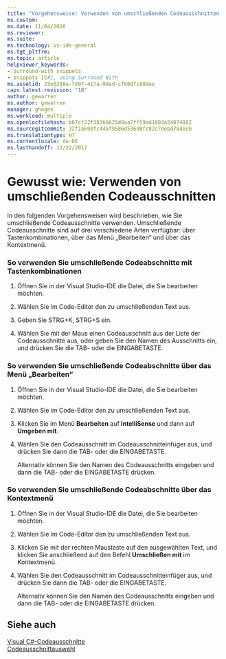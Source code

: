 ```yaml
---
title: "Vorgehensweise: Verwenden von umschließenden Codeausschnitten | Microsoft-Dokumentation"
ms.custom: 
ms.date: 11/04/2016
ms.reviewer: 
ms.suite: 
ms.technology: vs-ide-general
ms.tgt_pltfrm: 
ms.topic: article
helpviewer_keywords:
- Surround-with snippets
- snippets [C#], using Surround With
ms.assetid: 23e5288e-7897-417a-9ded-cf60dfc889ee
caps.latest.revision: "18"
author: gewarren
ms.author: gewarren
manager: ghogen
ms.workload: multiple
ms.openlocfilehash: b67cf22f38366625d8aa7ff59ad1603a24074882
ms.sourcegitcommit: 32f1a690fc445f9586d53698fc82c7debd784eeb
ms.translationtype: HT
ms.contentlocale: de-DE
ms.lasthandoff: 12/22/2017
---
```

# <a name="how-to-use-surround-with-code-snippets"></a>Gewusst wie: Verwenden von umschließenden Codeausschnitten
In den folgenden Vorgehensweisen wird beschrieben, wie Sie umschließende Codeausschnitte verwenden. Umschließende Codeausschnitte sind auf drei verschiedene Arten verfügbar: über Tastenkombinationen, über das Menü „Bearbeiten“ und über das Kontextmenü.  
  
### <a name="to-use-surround-with-code-snippets-through-keyboard-shortcut"></a>So verwenden Sie umschließende Codeabschnitte mit Tastenkombinationen  
  
1.  Öffnen Sie in der Visual Studio-IDE die Datei, die Sie bearbeiten möchten.  
  
2.  Wählen Sie im Code-Editor den zu umschließenden Text aus.  
  
3.  Geben Sie STRG+K, STRG+S ein.  
  
4.  Wählen Sie mit der Maus einen Codeausschnitt aus der Liste der Codeausschnitte aus, oder geben Sie den Namen des Ausschnitts ein, und drücken Sie die TAB- oder die EINGABETASTE.  
  
### <a name="to-use-surround-with-code-snippets-through-the-edit-menu"></a>So verwenden Sie umschließende Codeabschnitte über das Menü „Bearbeiten“  
  
1.  Öffnen Sie in der Visual Studio-IDE die Datei, die Sie bearbeiten möchten.  
  
2.  Wählen Sie im Code-Editor den zu umschließenden Text aus.  
  
3.  Klicken Sie im Menü **Bearbeiten** auf **IntelliSense** und dann auf **Umgeben mit**.  
  
4.  Wählen Sie den Codeausschnitt im Codeausschnitteinfüger aus, und drücken Sie dann die TAB- oder die EINGABETASTE.  
  
     Alternativ können Sie den Namen des Codeausschnitts eingeben und dann die TAB- oder die EINGABETASTE drücken.  
  
### <a name="to-use-surround-with-code-snippets-through-the-context-menu"></a>So verwenden Sie umschließende Codeabschnitte über das Kontextmenü  
  
1.  Öffnen Sie in der Visual Studio-IDE die Datei, die Sie bearbeiten möchten.  
  
2.  Wählen Sie im Code-Editor den zu umschließenden Text aus.  
  
3.  Klicken Sie mit der rechten Maustaste auf den ausgewählten Text, und klicken Sie anschließend auf den Befehl **Umschließen mit** im Kontextmenü.  
  
4.  Wählen Sie den Codeausschnitt im Codeausschnitteinfüger aus, und drücken Sie dann die TAB- oder die EINGABETASTE.  
  
     Alternativ können Sie den Namen des Codeausschnitts eingeben und dann die TAB- oder die EINGABETASTE drücken.  
  
## <a name="see-also"></a>Siehe auch  
 [Visual C#-Codeausschnitte](../ide/visual-csharp-code-snippets.md)   
 [Codeausschnittauswahl](../ide/reference/code-snippet-picker.md)